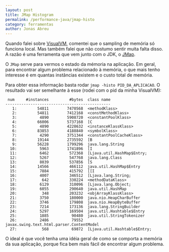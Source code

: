 ```yaml
---
layout: post
title: JMap Histogram
permalink: /performance-java/jmap-histo
category: ferramentas
author: Jonas Abreu
---
```


Quando falei sobre [VisualVM](/performance-java/visual-vm), comentei que o sampling de memória só funciona local. Mas 
também falei que não costumo sentir muita falta disso. A razão é uma ferramenta que vem junto com o JDK, 
o [JMap][1].

O `JMap` serve para vermos o estado da mémoria na aplicação. Em geral, para encontrar algum problema relacionado
à memória, o que mais tenho interesse é em quantas instâncias existem e o custo total de memória.

Para obter essa informação basta rodar `jmap -histo PID_DA_APLICACAO`. O resultado vai ser semelhante à esse (rodei 
com o pid da minha VisualVM):

	 num     #instances         #bytes  class name
	----------------------------------------------
	   1:         54811        7470568  <methodKlass>
	   2:         54811        7412168  <constMethodKlass>
	   3:          4890        5908720  <constantPoolKlass>
	   4:         66006        5737168  [C
	   5:          4890        4228632  <instanceKlassKlass>
	   6:         83853        4188840  <symbolKlass>
	   7:          4290        3751344  <constantPoolCacheKlass>
	   8:         19144        2735592  [B
	   9:         56228        1799296  java.lang.String
	  10:          5963        1741896  [I
	  11:          6462         572368  [Ljava.util.HashMap$Entry;
	  12:          5267         547768  java.lang.Class
	  13:          8039         537856  [S
	  14:         14566         466112  java.util.HashMap$Entry
	  15:          7884         415792  [[I
	  16:          4007         346512  [Ljava.lang.String;
	  17:           642         330224  <methodDataKlass>
	  18:          6129         310096  [Ljava.lang.Object;
	  19:          6055         290640  java.util.HashMap
	  20:           348         203232  <objArrayKlassKlass>
	  21:          3750         180000  java.nio.HeapCharBuffer
	  22:          3746         179808  java.nio.HeapByteBuffer
	  23:          7214         173136  java.lang.StringBuilder
	  24:          5297         169504  java.util.Hashtable$Entry
	  25:          1885          90480  java.util.StringTokenizer
	  26:          2486          79552  javax.swing.text.html.parser.ContentModel
	  27:           568          69872  [Ljava.util.Hashtable$Entry;

O ideal é que você tenha uma idéia geral de como se comporta a memória da sua aplicação, porque fica bem mais fácil de encontrar algum problema.

[1]: http://docs.oracle.com/javase/1.5.0/docs/tooldocs/share/jmap.html
